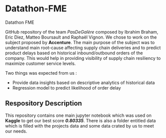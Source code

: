 # Datathon-FME
Datathon FME

GitHub repository of the team _PasDeGalère_ composed by Ibrahim Braham, Eric Diez, Matteo Boursault and Raphaël Vignon. We chose to work on the subject proposed by **Accenture**.
The main purpose of the subject was to understand main root-cause affecting supply chain deliveries and to predict product delays based on historical inbound/outbound orders of the company. This would help in providing visibility of supply chain resiliency to maximize customer service levels.

Two things was expected from us :
* Provide data insights based on descriptive analytics of historical data
* Regression model to predict likelihood of order delay

## Respository Description

This repository contains one main jupyter notebook which was used on **Kaggle** to get our best score **_0.80335_**. There is also a folder entitled data which is filled with the projects data and some data crated by us to meet our needs.


